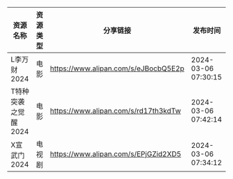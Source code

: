 | 资源名称         | 资源类型 | 分享链接                                 | 发布时间                |
| ------------ | ---- | ------------------------------------ | ------------------- |
| L李万财2024     | 电影   | https://www.alipan.com/s/eJBocbQ5E2p | 2024-03-06 07:30:15 |
| T特种突袭之觉醒2024 | 电影   | https://www.alipan.com/s/rd17th3kdTw | 2024-03-06 07:42:14 |
| X宣武门2024     | 电视剧  | https://www.alipan.com/s/EPjGZid2XD5 | 2024-03-06 07:34:12 |
